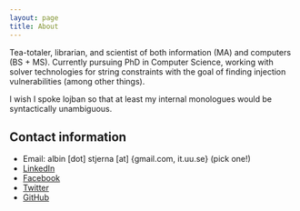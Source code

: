 ```yaml
---
layout: page
title: About
---
```


Tea-totaler, librarian, and scientist of both information (MA) and computers
(BS + MS). Currently pursuing PhD in Computer Science, working with solver
technologies for string constraints with the goal of finding injection
vulnerabilities (among other things).

I wish I spoke lojban so that at least my internal monologues would be
syntactically unambiguous.



Contact information
-------------------
* Email: albin [dot] stjerna [at] {gmail.com, it.uu.se} (pick one!)
* [LinkedIn](http://se.linkedin.com/pub/albin-stjerna/54/34a/346)
* [Facebook](https://www.facebook.com/alst4459)
* [Twitter](https://twitter.com/albinst)
* [GitHub](https://github.com/albins/)

